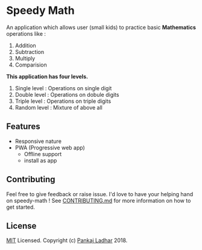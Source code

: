 # Speedy Math

An application which allows user (small kids) to practice basic **Mathematics** operations like :
1. Addition
1. Subtraction
1. Multiply
1. Comparision

**This application has four levels.**
1. Single level :  Operations on single digit
1. Double level : Operations on dobule digits
1. Triple level : Operations on triple digits
1. Random level : Mixture of above all

## Features
* Responsive nature
* PWA (Progressive web app)
    * Offline support
    * install as app

## Contributing
Feel free to give feedback or raise issue. I'd love to have your helping hand on speedy-math ! See [CONTRIBUTING.md](https://github.com/pankajladhar/speedy-math/blob/master/CONTRIBUTING.md) for more information on how to get started.

## License
[MIT](https://github.com/pankajladhar/speedy-math/blob/master/LICENSE) Licensed. Copyright (c) [Pankaj Ladhar](mailto:ladharpankaj@gmail.com) 2018.

